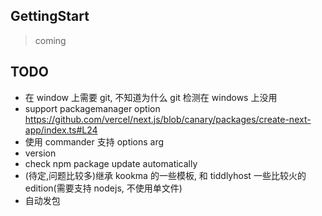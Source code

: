 ## GettingStart

> coming

## TODO

- 在 window 上需要 git, 不知道为什么 git 检测在 windows 上没用
- support packagemanager option
  https://github.com/vercel/next.js/blob/canary/packages/create-next-app/index.ts#L24
- 使用 commander 支持 options arg
- version
- check npm package update automatically
- (待定,问题比较多)继承 kookma 的一些模板, 和 tiddlyhost 一些比较火的 edition(需要支持 nodejs, 不使用单文件)
- 自动发包
